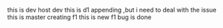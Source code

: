 this is dev
host dev
this is d1
appending ,but i need to deal with the issue
this is master
creating f1
this is new f1
bug is done 
